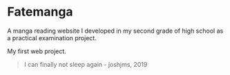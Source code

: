 # Fatemanga

A manga reading website I developed in my second grade of high school as a practical examination project. 

My first web project.

> I can finally not sleep again - joshjms, 2019
